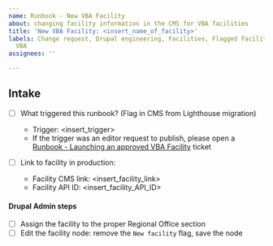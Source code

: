 ```yaml
---
name: Runbook - New VBA Facility
about: changing facility information in the CMS for VBA facilities
title: 'New VBA Facility: <insert_name_of_facility>'
labels: Change request, Drupal engineering, Facilities, Flagged Facilities, User support,
  VBA
assignees: ''

---
```


## Intake
- [ ] What triggered this runbook? (Flag in CMS from Lighthouse migration)
  - Trigger: <insert_trigger>
  - If the trigger was an editor request to publish, please open a [Runbook - Launching an approved VBA Facility](https://github.com/department-of-veterans-affairs/va.gov-cms/issues/new/choose) ticket

- [ ] Link to facility in production:
  - Facility CMS link: <insert_facility_link>
  - Facility API ID: <insert_facility_API_ID>


#### Drupal Admin steps
- [ ] Assign the facility to the proper Regional Office section
- [ ] Edit the facility node: remove the `New facility` flag, save the node
